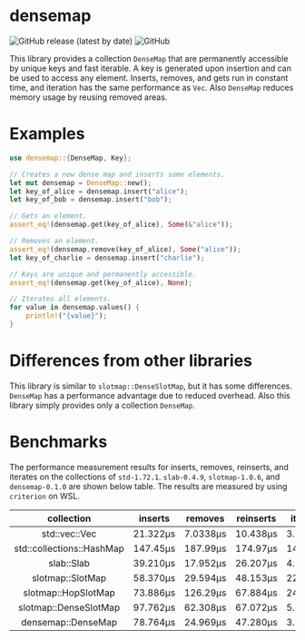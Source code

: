 # densemap

![GitHub release (latest by date)](https://img.shields.io/github/v/release/GossiperLoturot/densemap)
![GitHub](https://img.shields.io/github/license/GossiperLoturot/densemap)

This library provides a collection `DenseMap` that are permanently accessible by unique keys and fast
iterable. A key is generated upon insertion and can be used to access any element. Inserts,
removes, and gets run in constant time, and iteration has the same performance as `Vec`. Also
`DenseMap` reduces memory usage by reusing removed areas.

# Examples

```rust
use densemap::{DenseMap, Key};

// Creates a new dense map and inserts some elements.
let mut densemap = DenseMap::new();
let key_of_alice = densemap.insert("alice");
let key_of_bob = densemap.insert("bob");

// Gets an element.
assert_eq!(densemap.get(key_of_alice), Some(&"alice"));

// Removes an element.
assert_eq!(densemap.remove(key_of_alice), Some("alice"));
let key_of_charlie = densemap.insert("charlie");

// Keys are unique and permanently accessible.
assert_eq!(densemap.get(key_of_alice), None);

// Iterates all elements.
for value in densemap.values() {
    println!("{value}");
}
```

# Differences from other libraries

This library is similar to `slotmap::DenseSlotMap`, but it has some differences.
`DenseMap` has a performance advantage due to reduced overhead. Also this library simply provides
only a collection `DenseMap`.

# Benchmarks

The performance measurement results for inserts, removes, reinserts, and iterates on the
collections of `std-1.72.1`. `slab-0.4.9`, `slotmap-1.0.6`, and `densemap-0.1.0` are shown
below table. The results are measured by using `criterion` on WSL.

| collection | inserts | removes | reinserts | iterates |
|:----------:|:-------:|:-------:|:---------:|:--------:|
| std::vec::Vec | 21.322μs | 7.0338μs | 10.438μs | 3.6754μs |
| std::collections::HashMap | 147.45μs | 187.99μs | 174.97μs | 14.617μs |
| slab::Slab | 39.210μs | 17.952μs | 26.207μs | 4.9409μs |
| slotmap::SlotMap | 58.370μs | 29.594μs | 48.153μs | 22.566μs |
| slotmap::HopSlotMap | 73.886μs | 126.29μs | 67.884μs | 24.349μs |
| slotmap::DenseSlotMap | 97.762μs | 62.308μs | 67.072μs | 5.2833μs |
| densemap::DenseMap | 78.764μs | 24.969μs | 47.280μs | 3.6269μs |
